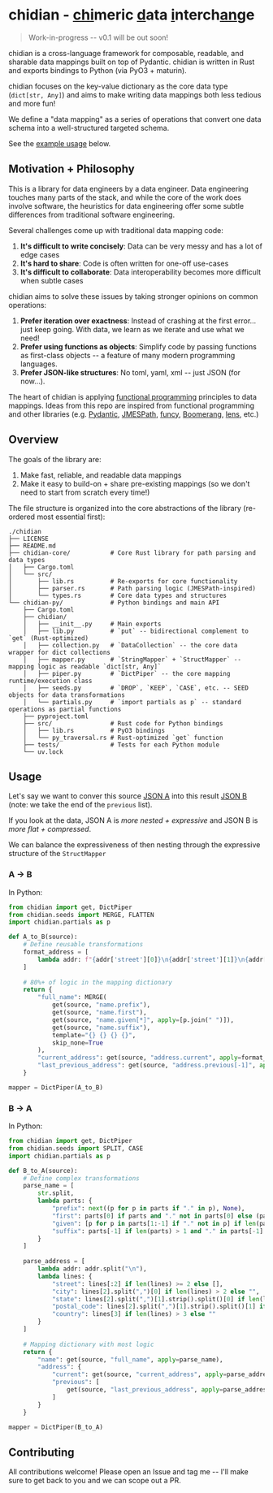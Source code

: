 # chidian - <ins alt="chi">chi</ins>meric <ins alt="d̲">d</ins>ata <ins alt="i̲">i</ins>nterch<ins alt="a̲n̲">an</ins>ge

> Work-in-progress -- v0.1 will be out soon!

chidian is a cross-language framework for composable, readable, and sharable data mappings built on top of Pydantic. chidian is written in Rust and exports bindings to Python (via PyO3 + maturin).

chidian focuses on the key-value dictionary as the core data type (`dict[str, Any]`) and aims to make writing data mappings both less tedious and more fun!

We define a "data mapping" as a series of operations that convert one data schema into a well-structured targeted schema. 


See the [example usage](#usage) below.

## Motivation + Philosophy

This is a library for data engineers by a data engineer. Data engineering touches many parts of the stack, and while the core of the work does involve software, the heuristics for data engineering offer some subtle differences from traditional software engineering.

Several challenges come up with traditional data mapping code:
1. **It's difficult to write concisely**: Data can be very messy and has a lot of edge cases
2. **It's hard to share**: Code is often written for one-off use-cases
3. **It's difficult to collaborate**: Data interoperability becomes more difficult when subtle cases 

chidian aims to solve these issues by taking stronger opinions on common operations:
1. **Prefer iteration over exactness**: Instead of crashing at the first error... just keep going. With data, we learn as we iterate and use what we need!
2. **Prefer using functions as objects**: Simplify code by passing functions as first-class objects -- a feature of many modern programming languages.
3. **Prefer JSON-like structures**: No toml, yaml, xml -- just JSON (for now...).

The heart of chidian is applying [functional programming](https://en.wikipedia.org/wiki/Functional_programming) principles to data mappings.
Ideas from this repo are inspired from functional programming and other libraries (e.g. [Pydantic](https://github.com/pydantic/pydantic), [JMESPath](https://github.com/jmespath), [funcy](https://github.com/Suor/funcy), [Boomerang](https://github.com/boomerang-lang/boomerang/tree/master), [lens](https://hackage.haskell.org/package/lens), etc.)

## Overview

The goals of the library are:
1. Make fast, reliable, and readable data mappings
2. Make it easy to build-on + share pre-existing mappings (so we don't need to start from scratch every time!)

The file structure is organized into the core abstractions of the library (re-ordered most essential first):
```
./chidian
├── LICENSE
├── README.md
├── chidian-core/           # Core Rust library for path parsing and data types
│   ├── Cargo.toml
│   └── src/
│       ├── lib.rs          # Re-exports for core functionality 
│       ├── parser.rs       # Path parsing logic (JMESPath-inspired)
│       └── types.rs        # Core data types and structures
└── chidian-py/             # Python bindings and main API
    ├── Cargo.toml
    ├── chidian/
    │   ├── __init__.py     # Main exports
    │   ├── lib.py          # `put` -- bidirectional complement to `get` (Rust-optimized)
    │   ├── collection.py   # `DataCollection` -- the core data wrapper for dict collections
    │   ├── mapper.py       # `StringMapper` + `StructMapper` -- mapping logic as readable `dict[str, Any]`
    │   ├── piper.py        # `DictPiper` -- the core mapping runtime/execution class
    │   ├── seeds.py        # `DROP`, `KEEP`, `CASE`, etc. -- SEED objects for data transformations
    │   └── partials.py     # `import partials as p` -- standard operations as partial functions
    ├── pyproject.toml
    ├── src/                # Rust code for Python bindings
    │   ├── lib.rs          # PyO3 bindings
    │   └── py_traversal.rs # Rust-optimized `get` function
    ├── tests/              # Tests for each Python module
    └── uv.lock
```

## Usage

Let's say we want to conver this source [JSON A](./chidian-py/tests/A.json) into this result [JSON B](./chidian-py/tests/B.json) (note: we take the end of the `previous` list).

If you look at the data, JSON A is _more nested + expressive_ and JSON B is _more flat + compressed_. 

We can balance the expressiveness of then nesting through the expressive structure of the `StructMapper`

### A -> B

In Python:
```python
from chidian import get, DictPiper
from chidian.seeds import MERGE, FLATTEN
import chidian.partials as p

def A_to_B(source):
    # Define reusable transformations
    format_address = [
        lambda addr: f"{addr['street'][0]}\n{addr['street'][1]}\n{addr['city']}, {addr['state']} {addr['postal_code']}\n{addr['country']}"
    ]
    
    # 80%+ of logic in the mapping dictionary
    return {
        "full_name": MERGE(
            get(source, "name.prefix"),
            get(source, "name.first"), 
            get(source, "name.given[*]", apply=[p.join(" ")]),
            get(source, "name.suffix"),
            template="{} {} {} {}",
            skip_none=True
        ),
        "current_address": get(source, "address.current", apply=format_address),
        "last_previous_address": get(source, "address.previous[-1]", apply=format_address)
    }

mapper = DictPiper(A_to_B)
```

### B -> A

In Python:
```python
from chidian import get, DictPiper
from chidian.seeds import SPLIT, CASE
import chidian.partials as p

def B_to_A(source):
    # Define complex transformations
    parse_name = [
        str.split,
        lambda parts: {
            "prefix": next((p for p in parts if "." in p), None),
            "first": parts[0] if parts and "." not in parts[0] else (parts[1] if len(parts) > 1 else None),
            "given": [p for p in parts[1:-1] if "." not in p] if len(parts) > 2 else [],
            "suffix": parts[-1] if len(parts) > 1 and "." in parts[-1] else None
        }
    ]
    
    parse_address = [
        lambda addr: addr.split("\n"),
        lambda lines: {
            "street": lines[:2] if len(lines) >= 2 else [],
            "city": lines[2].split(",")[0] if len(lines) > 2 else "",
            "state": lines[2].split(",")[1].strip().split()[0] if len(lines) > 2 and "," in lines[2] else "",
            "postal_code": lines[2].split(",")[1].strip().split()[1] if len(lines) > 2 and "," in lines[2] and len(lines[2].split(",")[1].strip().split()) > 1 else "",
            "country": lines[3] if len(lines) > 3 else ""
        }
    ]
    
    # Mapping dictionary with most logic
    return {
        "name": get(source, "full_name", apply=parse_name),
        "address": {
            "current": get(source, "current_address", apply=parse_address),
            "previous": [
                get(source, "last_previous_address", apply=parse_address)
            ]
        }
    }

mapper = DictPiper(B_to_A)
```

## Contributing

All contributions welcome! Please open an Issue and tag me -- I'll make sure to get back to you and we can scope out a PR.
